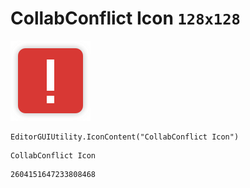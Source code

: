 # CollabConflict Icon `128x128`
<img src="/img/CollabConflict%20Icon.png" width=128 height=128>

``` CSharp
EditorGUIUtility.IconContent("CollabConflict Icon")
```
```
CollabConflict Icon
```
```
2604151647233808468
```
